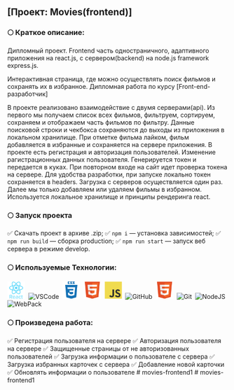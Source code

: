 ## [Проект: Movies(frontend)]
### 🌕 Краткое описание:
Дипломный проект.
Frontend часть одностраничного, адаптивного приложения на react.js, с сервером(backend) на node.js framework express.js.

Интерактивная страница, где можно осуществлять поиск фильмов и сохранять их в избранное.
Дипломная работа по курсу [Front-end-разработчик]

В проекте реализовано взаимодействие с двумя серверами(api). Из первого мы получаем список всех фильмов, фильтруем, сортируем, сохраняем и отображаем часть фильмов по фильтру. Данные поисковой строки и чекбокса сохраняются до выходы из приложения в локальном хранилище. При отметке фильма лайком, фильм добавляется в избранные и сохраняется на сервере приложения. В проекте есть регистрация и авторизация пользователей. Изменение рагистрационных данных пользователя. Генерируется токен и передается в куках. При повторном входе на сайт идет проверка токена на сервере. Для удобства разработки, при запуске локально токен сохраняется в headers. Загрузка с серверов осуществляется один раз. Далее мы только добавляем или удаляем фильмы в избранном. Используется локальное хранилище и принципы рендеринга react.
### 🌕 Запуск проекта

✅ Скачать проект в архиве .zip;
✅ `npm i` — установка зависимостей;
✅ `npm run build` — сборка production;
✅ `npm run start` — запуск веб сервера в режиме develop.


### 🌕 Используемые Технологии:

<img src="https://github.com/devicons/devicon/blob/master/icons/react/react-original-wordmark.svg" title="ReactJS" alt="NodeJS" width="40" height="40"/>&nbsp;
<img src="https://user-images.githubusercontent.com/94468513/187542776-f4aaee57-c8b2-4de6-9d84-48b7cdf0b1a9.svg" title="VSCode" alt="VSCode" width="40" height="40"/>&nbsp;
<img src="https://github.com/devicons/devicon/blob/master/icons/css3/css3-plain-wordmark.svg"  title="CSS3" alt="CSS" width="40" height="40"/>&nbsp;
<img src="https://github.com/devicons/devicon/blob/master/icons/html5/html5-original.svg" title="HTML5" alt="HTML" width="40" height="40"/>&nbsp;
<img src="https://github.com/devicons/devicon/blob/master/icons/javascript/javascript-original.svg" title="JavaScript" alt="JavaScript" width="40" height="40"/>&nbsp;
<img src="https://user-images.githubusercontent.com/78322084/162064174-194ac89a-024d-4839-aae3-22d9ee4e3a33.png"  title="GitHub" alt="GitHub" width="40" height="40"/>&nbsp;
<img src="https://github.com/devicons/devicon/blob/master/icons/html5/html5-original.svg" title="HTML5" alt="HTML" width="40" height="40"/>&nbsp;
<img src="https://user-images.githubusercontent.com/94468513/187526649-ea43f3cc-3b08-4054-9af2-ec81af5bc2e6.svg" title="Git" alt="Git" width="40" height="40"/>&nbsp;
<img src="https://user-images.githubusercontent.com/94468513/187550880-a4d2a9ef-6267-4d05-b459-8a241c85109c.svg" title="NodeJS" alt="NodeJS" width="40" height="40"/>&nbsp;
<img src="https://user-images.githubusercontent.com/94468513/187539690-03d3bff8-3360-4b55-a9cc-57b6c2ac547c.svg" title="WebPack" alt="WebPack" height="40"/>&nbsp;


### 🌕 Произведена работа:

✅ Регистрация пользователя на сервере
✅ Авторизация пользователя на сервере
✅ Защищенные страницы от не авторизованных пользователей
✅ Загрузка информации о пользователе с сервера
✅ Загрузка избранных карточек с сервера
✅ Добавление новой карточки
✅ Обновлять информации о пользователе
#   m o v i e s - f r o n t e n d 1 
 
 #   m o v i e s - f r o n t e n d 1 
 
 